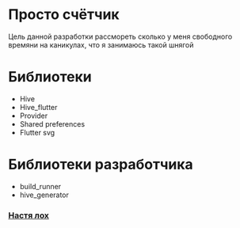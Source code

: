 # Просто счётчик
Цель данной разработки рассмореть сколько у меня свободного времяни на каникулах, что я занимаюсь такой шнягой

# Библиотеки
* Hive
* Hive_flutter
* Provider
* Shared preferences
* Flutter svg

# Библиотеки разработчика
* build_runner
* hive_generator

<h3><a href="https://t.me/svalilox">Настя лох</a></h3>
